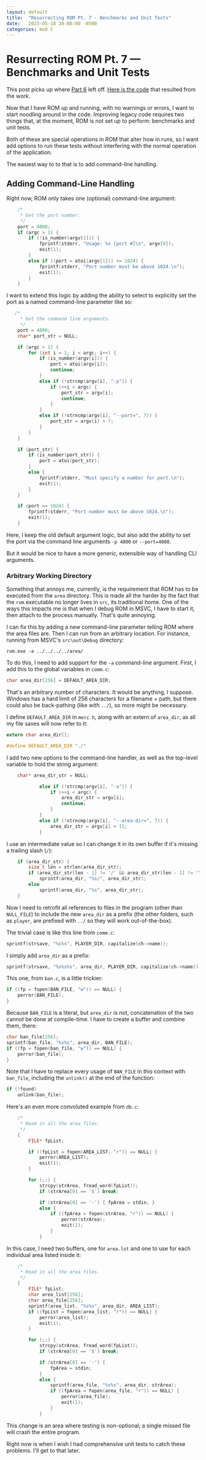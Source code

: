 ```yaml
---
layout: default
title:  "Resurrecting ROM Pt. 7 - Benchmarks and Unit Tests"
date:   2023-05-18 20:00:00 -0500
categories: mud C
---
```


# Resurrecting ROM Pt. 7 &mdash; Benchmarks and Unit Tests

This post picks up where [Part 6](pt-6-msvc-2) left off. [Here is the code](https://github.com/bfelger/rom/tree/ac968f668dd3f5c96eee55d6e855641d6a8ba496) that resulted from the work.

Now that I have ROM up and running, with no warnings or errors, I want to start noodling around in the code. Improving legacy code requires two things that, at the moment, ROM is not set up to perform: benchmarks and unit tests.

Both of these are special operations in ROM that alter how in runs, so I want add options to run these tests without interfering with the normal operation of the application.

The easiest way to to that is to add command-line handling.

## Adding Command-Line Handling

Right now, ROM only takes one (optional) command-line argument:

```c
    /*
     * Get the port number.
     */
    port = 4000;
    if (argc > 1) {
        if (!is_number(argv[1])) {
            fprintf(stderr, "Usage: %s [port #]\n", argv[0]);
            exit(1);
        }
        else if ((port = atoi(argv[1])) <= 1024) {
            fprintf(stderr, "Port number must be above 1024.\n");
            exit(1);
        }
    }
```

I want to extend this logic by adding the ability to select to explicitly set the port as a named command-line parameter like so:

```c
   /*
     * Get the command line arguments.
     */
    port = 4000;
    char* port_str = NULL;

    if (argc > 1) {
        for (int i = 1; i < argc; i++) {
            if (is_number(argv[i])) {
                port = atoi(argv[i]);
                continue;
            }
            else if (!strcmp(argv[i], "-p")) {
                if (++i < argc) {
                    port_str = argv[i];
                    continue;
                }
            }
            else if (!strncmp(argv[i], "--port=", 7)) {
                port_str = argv[i] + 7;
            }
        }
    }

    if (port_str) {
        if (is_number(port_str)) {
            port = atoi(port_str);
        }
        else {
            fprintf(stderr, "Must specify a number for port.\n");
            exit(1);
        }
    }

    if (port <= 1024) {
        fprintf(stderr, "Port number must be above 1024.\n");
        exit(1);
    }
```

Here, I keep the old default argument logic, but also add the ability to set the port via the command line arguments `-p 4000` or `--port=4000`.

But it would be nice to have a more generic, extensible way of handling CLI arguments.

### Arbitrary Working Directory

Something that annoys me, currently, is the requirement that ROM has to be executed from the `area` directory. This is made all the harder by the fact that the `rom` executable no longer lives in `src`, its traditional home. One of the ways this impacts me is that when I debug ROM in MSVC, I have to start it, then attach to the process manually. That's quite annoying.

I can fix this by adding a new command-line parameter telling ROM where the area files are. Then I can run from an arbitrary location. For instance, running from MSVC's `src\out\Debug` directory:

```
rom.exe -a ../../../../area/
```

To do this, I need to add support for the `-a` command-line argument. First, I add this to the global variables in `comm.c`:

```c
char area_dir[256] = DEFAULT_AREA_DIR;
```

That's an arbitrary number of characters. It would be anything, I suppose. Windows has a hard limit of 256 characters for a filename + path, but there could also be back-pathing (like with `../`), so more might be necessary.

I define `DEFAULT_AREA_DIR` in `merc.h`, along with an extern of `area_dir`, as all my file saves will now refer to it:

```c
extern char area_dir[];

#define DEFAULT_AREA_DIR "./"
```

I add two new options to the command-line handler, as well as the top-level variable to hold the string argument:

```c
    char* area_dir_str = NULL;
```

```c
            else if (!strcmp(argv[i], "-a")) {
                if (++i < argc) {
                    area_dir_str = argv[i];
                    continue;
                }
            }
            else if (!strncmp(argv[i], "--area-dir=", 7)) {
                area_dir_str = argv[i] + 11;
            }
```

I use an intermediate value so I can change it in its own buffer if it's missing a trailing slash (`/`):

```c
    if (area_dir_str) {
        size_t len = strlen(area_dir_str);
        if (area_dir_str[len - 1] != '/' && area_dir_str[len - 1] != '\\')
            sprintf(area_dir, "%s/", area_dir_str);
        else
            sprintf(area_dir, "%s", area_dir_str);
    }
```

Now I need to retrofit all references to files in the program (other than `NULL_FILE`) to include the new `area_dir` as a prefix (the other folders, such as `player`, are prefixed with `../` so they will work out-of-the-box). 

The trivial case is like this line from `comm.c`:

```c
sprintf(strsave, "%s%s", PLAYER_DIR, capitalize(ch->name));
```

I simply add `area_dir` as a prefix:

```c
sprintf(strsave, "%s%s%s", area_dir, PLAYER_DIR, capitalize(ch->name));
```

This one, from `ban.c`, is a little trickier:

```c
if ((fp = fopen(BAN_FILE, "w")) == NULL) { 
    perror(BAN_FILE); 
}
```

Because `BAN_FILE` is a literal, but `area_dir` is not, concatenation of the two cannot be done at compile-time. I have to create a buffer and combine them, there:

```c
char ban_file[256];
sprintf(ban_file, "%s%s", area_dir, BAN_FILE);
if ((fp = fopen(ban_file, "w")) == NULL) { 
    perror(ban_file); 
}
```

Note that I have to replace every usage of `BAN_FILE` in this context with `ban_file`, including the `unlink()` at the end of the function:

```c
if (!found) 
    unlink(ban_file);
```

Here's an even more convoluted example from `db.c`:

```c
    /*
     * Read in all the area files.
     */
    {
        FILE* fpList;

        if ((fpList = fopen(AREA_LIST, "r")) == NULL) {
            perror(AREA_LIST);
            exit(1);
        }

        for (;;) {
            strcpy(strArea, fread_word(fpList));
            if (strArea[0] == '$') break;

            if (strArea[0] == '-') { fpArea = stdin; }
            else {
                if ((fpArea = fopen(strArea, "r")) == NULL) {
                    perror(strArea);
                    exit(1);
                }
            }
```

In this case, I need two buffers, one for `area.lst` and one to use for each individual area listed inside it:

```c
    /*
     * Read in all the area files.
     */
    {
        FILE* fpList;
        char area_list[256];
        char area_file[256];
        sprintf(area_list, "%s%s", area_dir, AREA_LIST);
        if ((fpList = fopen(area_list, "r")) == NULL) {
            perror(area_list);
            exit(1);
        }

        for (;;) {
            strcpy(strArea, fread_word(fpList));
            if (strArea[0] == '$') break;

            if (strArea[0] == '-') {
                fpArea = stdin; 
            }
            else {
                sprintf(area_file, "%s%s", area_dir, strArea);
                if ((fpArea = fopen(area_file, "r")) == NULL) {
                    perror(area_file);
                    exit(1);
                }
            }
```

This change is an area where testing is non-optional; a single missed file will crash the entire program.

Right now is when I wish I had comprehensive unit tests to catch these problems. I'll get to that later.

